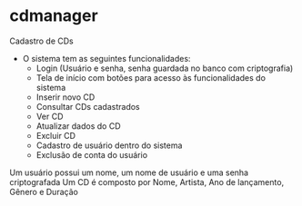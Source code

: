 # cdmanager
Cadastro de CDs
- O sistema tem as seguintes funcionalidades:
  - Login (Usuário e senha, senha guardada no banco com criptografia)
  - Tela de início com botões para acesso às funcionalidades do sistema
  - Inserir novo CD
  - Consultar CDs cadastrados
  - Ver CD
  - Atualizar dados do CD
  - Excluir CD
  - Cadastro de usuário dentro do sistema
  - Exclusão de conta do usuário

Um usuário possui um nome, um nome de usuário e uma senha criptografada
Um CD é composto por Nome, Artista, Ano de lançamento, Gênero e Duração


